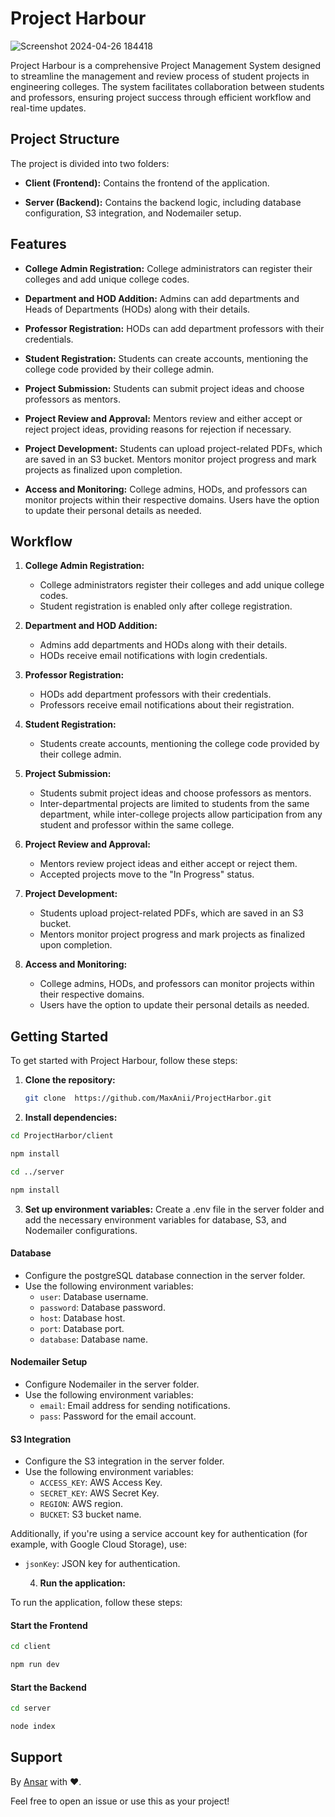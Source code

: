 # Project Harbour
![Screenshot 2024-04-26 184418](https://github.com/MaxAnii/ProjectHarbor/assets/96937469/47cee345-043d-488a-8268-db8ffbd6fd24)


Project Harbour is a comprehensive Project Management System designed to streamline the management and review process of student projects in engineering colleges. The system facilitates collaboration between students and professors, ensuring project success through efficient workflow and real-time updates.

## Project Structure

The project is divided into two folders:

- **Client (Frontend):** Contains the frontend of the application.
  
- **Server (Backend):** Contains the backend logic, including database configuration, S3 integration, and Nodemailer setup.

## Features

- **College Admin Registration:** College administrators can register their colleges and add unique college codes.
  
- **Department and HOD Addition:** Admins can add departments and Heads of Departments (HODs) along with their details.
  
- **Professor Registration:** HODs can add department professors with their credentials.
  
- **Student Registration:** Students can create accounts, mentioning the college code provided by their college admin.
  
- **Project Submission:** Students can submit project ideas and choose professors as mentors.
  
- **Project Review and Approval:** Mentors review and either accept or reject project ideas, providing reasons for rejection if necessary.
  
- **Project Development:** Students can upload project-related PDFs, which are saved in an S3 bucket. Mentors monitor project progress and mark projects as finalized upon completion.
  
- **Access and Monitoring:** College admins, HODs, and professors can monitor projects within their respective domains. Users have the option to update their personal details as needed.

## Workflow

1. **College Admin Registration:**
   - College administrators register their colleges and add unique college codes.
   - Student registration is enabled only after college registration.

2. **Department and HOD Addition:**
   - Admins add departments and HODs along with their details.
   - HODs receive email notifications with login credentials.

3. **Professor Registration:**
   - HODs add department professors with their credentials.
   - Professors receive email notifications about their registration.

4. **Student Registration:**
   - Students create accounts, mentioning the college code provided by their college admin.

5. **Project Submission:**
   - Students submit project ideas and choose professors as mentors.
   - Inter-departmental projects are limited to students from the same department, while inter-college projects allow participation from any student and professor within the same college.

6. **Project Review and Approval:**
   - Mentors review project ideas and either accept or reject them.
   - Accepted projects move to the "In Progress" status.

7. **Project Development:**
   - Students upload project-related PDFs, which are saved in an S3 bucket.
   - Mentors monitor project progress and mark projects as finalized upon completion.

8. **Access and Monitoring:**
   - College admins, HODs, and professors can monitor projects within their respective domains.
   - Users have the option to update their personal details as needed.





## Getting Started

To get started with Project Harbour, follow these steps:

1. **Clone the repository:**
   ```bash
   git clone  https://github.com/MaxAnii/ProjectHarbor.git

2. **Install dependencies:**
 
  ```bash
  cd ProjectHarbor/client
  ```
  ```bash
  npm install
  ```
  ```bash
  cd ../server
  ```
  ```bash
  npm install
```

3. **Set up environment variables:**
Create a .env file in the server folder and add the necessary environment variables for database, S3, and Nodemailer configurations.
 #### Database

- Configure the postgreSQL database connection in the server folder.
- Use the following environment variables:
  - `user`: Database username.
  - `password`: Database password.
  - `host`: Database host.
  - `port`: Database port.
  - `database`: Database name.

#### Nodemailer Setup

- Configure Nodemailer in the server folder.
- Use the following environment variables:
  - `email`: Email address for sending notifications.
  - `pass`: Password for the email account.

#### S3 Integration

- Configure the S3 integration in the server folder.
- Use the following environment variables:
  - `ACCESS_KEY`: AWS Access Key.
  - `SECRET_KEY`: AWS Secret Key.
  - `REGION`: AWS region.
  - `BUCKET`: S3 bucket name.

Additionally, if you're using a service account key for authentication (for example, with Google Cloud Storage), use:
- `jsonKey`: JSON key for authentication.

  4. **Run the application:**

To run the application, follow these steps:

#### Start the Frontend

```bash
cd client
```
```bash
npm run dev
```
#### Start the Backend

```bash
cd server
```
```bash
node index
```
## Support

By [Ansar](https://github.com/MaxAnii) with ❤️.

Feel free to open an issue or use this as your project!
